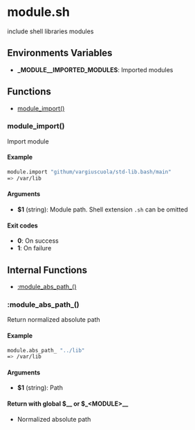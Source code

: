 # module.sh

include shell libraries modules

## Environments Variables

* **_MODULE__IMPORTED_MODULES**: Imported modules


## Functions
* [module_import()](#module_import)


### module_import()

Import module

#### Example

```bash
module.import "githum/vargiuscuola/std-lib.bash/main"
=> /var/lib
```

#### Arguments

* **$1** (string): Module path. Shell extension `.sh` can be omitted

#### Exit codes

* **0**: On success
* **1**: On failure



## Internal Functions
* [:module_abs_path_()](#module_abs_path_)


### :module_abs_path_()

Return normalized absolute path

#### Example

```bash
module.abs_path_ "../lib"
=> /var/lib
```

#### Arguments

* **$1** (string): Path

#### Return with global $__ or $_\<MODULE\>__

* Normalized absolute path


